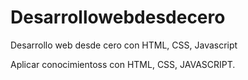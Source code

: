 # Desarrollowebdesdecero
Desarrollo web desde cero con HTML, CSS, Javascript

Aplicar conocimientoss con HTML, CSS, JAVASCRIPT.

